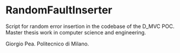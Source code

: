 # RandomFaultInserter
Script for random error insertion in the codebase of the D_MVC POC. Master thesis work in computer science and engineering.

Giorgio Pea. Politecnico di Milano.
